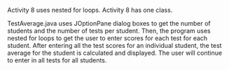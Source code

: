 Activity 8 uses nested for loops. Activity 8 has one class.

TestAverage.java uses JOptionPane dialog boxes to get the number of students and the number of tests per student. Then, the program uses nested for loops to get the user to enter scores for each test for each student. After entering all the test scores for an individual student, the test average for the student is calculated and displayed. The user will continue to enter in all tests for all students.
